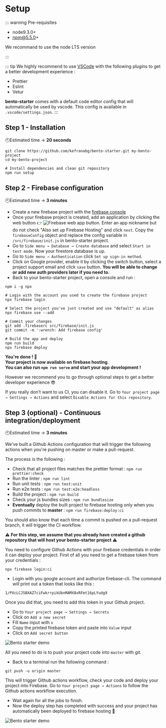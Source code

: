 # Setup

::: warning Pre-requisites

- node9.3.0+
- npm@5.5.0+

We recommand to use the node LTS version

:::

::: tip
We highly recommend to use [VSCode](https://code.visualstudio.com/) with the following plugins to get a better development experience :

- Prettier
- Eslint
- Vetur

**bento-starter** comes with a default code editor config that will automatically be used by vscode. This config is available in `.vscode/settings.json`.
:::

## Step 1 - Installation

🕙Estimated time → **20 seconds**
<br />

```
git clone https://github.com/kefranabg/bento-starter.git my-bento-project
cd my-bento-project

# Install dependencies and clean git repository
npm run setup
```

## Step 2 - Firebase configuration

🕙Estimated time → **3 minutes**
<br />

- Create a new firebase project with the [firebase console](https://console.firebase.google.com)
- Once your firebase project is created, add an application by clicking the web button 👉 ![Firebase web app button](/assets/img/firebase-web-btn.jpg). Enter an app nickname but do not check "Also set up Firebase Hosting" and click `next`. Copy the `firebaseConfig` object and replace the config variable in `/src/firebase/init.js` in bento-starter project.
- Go to `Side menu → Database → Create database` and select `Start in test mode`. Now your firestore database is up.
- Go to `Side menu → Authentication` click `Set up sign-in method`.
- Click on Google provider, enable it by clicking the switch button, select a project support email and click `save` button. **You will be able to change or add new auth providers later if you need to.**
- Back to your bento-starter project, open a console and run :

```
npm i -g npx

# Login with the account you used to create the firebase project
npx firebase login

# Select the project you've just created and use "default" as alias
npx firebase use --add

# Commit your changes
git add .firebaserc src/firebase/init.js
git commit -m ':wrench: Add firebase config'

# Build the app and deploy
npm run build
npx firebase deploy
```

**You're done ! :tada:**<br />
**Your project is now available on firebase hosting**.<br />
**You can also run `npm run serve` and start your app development !**

However we recommend you to go through optional steps to get a better developer experience :sunglasses:

If you really don't want to us CI, you can disable it. Go to `Your project page → Settings → Actions` and select ̀`Disable Actions for this repository`.

## Step 3 (optional) - Continuous integration/deployment

🕙Estimated time → **3 minutes**
<br />

We've built a Github Actions configuration that will trigger the following actions when you're pushing on master or make a pull-request.

The process is the following :

- Check that all project files matches the prettier format : `npm run prettier:check`
- Run the linter : `npm run lint`
- Run unit tests : `npm run test:unit`
- Run e2e tests : `npm run test:e2e:headless`
- Build the project : `npm run build`
- Check your js bundles sizes : `npm run bundlesize`
- **Eventually** deploy the built project to firebase hosting only when you push commits to **master** : `npm run firebase:deploy:ci`

You should also know that each time a commit is pushed on a pull-request branch, it will trigger the CI workflow.

⚠️ **For this step, we assume that you already have created a github repository that will host your bento-starter project** ⚠️

You need to configure Github Actions with your firebase credentials in order it can deploy your project. First of all you need to get a firebase token from your credentials :

```
npx firebase login:ci
```

- Login with you google account and authorize firebase-cli. The command will print out a token that looks like this :

```
1/PXcLCJ5BXAZ7ciFwkrrpikUbnMAMX8xRFmt16pLYudg9
```

Once you did that, you need to add this token in your Github project.

- Go to `Your project page → Settings → Secrets`
- Click on `Add a new secret`
- Fill `Name` input with `x`
- Copy the printed firebase token and paste into `Value` input
- Click on `Add secret button`

![Bento starter demo](/assets/img/secret-firebase.png)

All you need to do is to push your project code into `master` with git.

- Back to a terminal run the following command :

```
git push -u origin master
```

This will trigger Github actions workflow, check your code and deploy your project into Firebase. Go to `Your project page → Actions` to follow the Github actions workflow execution.

- Wait again for all the jobs to finish.
- Now the deploy step has completed with success and your project has automatically been deployed to firebase hosting :tada:

![Bento starter demo](/assets/img/github-actions-workflow.png)
